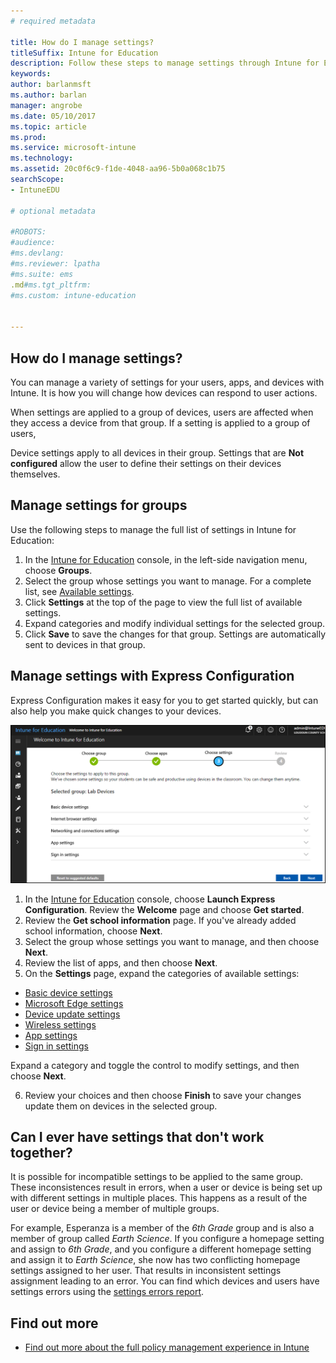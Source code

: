 ```yaml
---
# required metadata

title: How do I manage settings?
titleSuffix: Intune for Education
description: Follow these steps to manage settings through Intune for Education policies.
keywords:
author: barlanmsft
ms.author: barlan
manager: angrobe
ms.date: 05/10/2017
ms.topic: article
ms.prod:
ms.service: microsoft-intune
ms.technology:
ms.assetid: 20c0f6c9-f1de-4048-aa96-5b0a068c1b75
searchScope:
- IntuneEDU

# optional metadata

#ROBOTS:
#audience:
#ms.devlang:
#ms.reviewer: lpatha
#ms.suite: ems
.md#ms.tgt_pltfrm:
#ms.custom: intune-education


---
```


## How do I manage settings?

You can manage a variety of settings for your users, apps, and devices with Intune. It is how you will change how devices can respond to user actions.

When settings are applied to a group of devices, users are affected when they access a device from that group. If a setting is applied to a group of users,

Device settings apply to all devices in their group. Settings that are **Not configured** allow the user to define their settings on their devices themselves.

## Manage settings for groups

Use the following steps to manage the full list of settings in Intune for Education:
1. In the [Intune for Education](https://intuneeducation.portal.azure.com) console, in the left-side navigation menu, choose **Groups**.
2. Select the group whose settings you want to manage. For a complete list, see [Available settings](what-are-settings.md).
3. Click **Settings** at the top of the page to view the full list of available settings.
4. Expand categories and modify individual settings for the selected group.
5. Click **Save** to save the changes for that group. Settings are automatically sent to devices in that group.

## Manage settings with Express Configuration

Express Configuration makes it easy for you to get started quickly, but can also help you make quick changes to your devices.

  ![Express Configuration settings fix](./media/express-config-006-choose-settings.png)

1. In the [Intune for Education](https://intuneeducation.portal.azure.com) console, choose **Launch Express Configuration**. Review the **Welcome** page and choose **Get started**.
2. Review the **Get school information** page. If you've already added school information, choose **Next**.
3. Select the group whose settings you want to manage, and then choose **Next**.
4. Review the list of apps, and then choose **Next**.
5. On the **Settings** page, expand the categories of available settings:
  * [Basic device settings](available-settings.md#basic-device-settings)
  * [Microsoft Edge settings](available-settings.md#microsoft-edge-settings)
  * [Device update settings](available-settings.md#device-update-settings)
  * [Wireless settings](available-settings.md#wireless-settings)
  * [App settings](available-settings.md#app-settings)
  * [Sign in settings](available-settings.md#sign-in-settings)

  Expand a category and toggle the control to modify settings, and then choose **Next**.

6. Review your choices and then choose **Finish** to save your changes update them on devices in the selected group.

## Can I ever have settings that don't work together?

It is possible for incompatible settings to be applied to the same group. These inconsistences result in errors, when a user or device is being set up with different settings in multiple places. This happens as a result of the user or device being a member of multiple groups.

For example, Esperanza is a member of the *6th Grade* group and is also a member of group called *Earth Science*. If you configure a homepage setting and assign to *6th Grade*, and you configure a different homepage setting and assign it to *Earth Science*, she now has two conflicting homepage settings assigned to her user. That results in inconsistent settings assignment leading to an error. You can find which devices and users have settings errors using the [settings errors report](what-are-reports.md).

## Find out more

- [Find out more about the full policy management experience in  Intune](https://docs.microsoft.com/intune/deploy-use/manage-settings-and-features-on-your-devices-with-microsoft-intune-policies)
